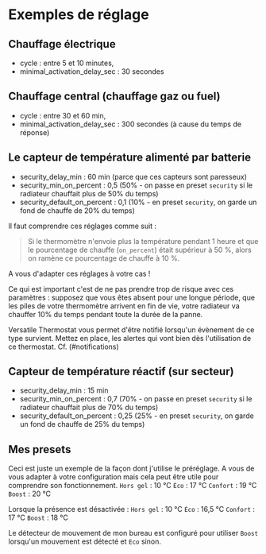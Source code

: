 # Exemples de réglage

## Chauffage électrique
- cycle : entre 5 et 10 minutes,
- minimal_activation_delay_sec : 30 secondes

## Chauffage central (chauffage gaz ou fuel)
- cycle : entre 30 et 60 min,
- minimal_activation_delay_sec : 300 secondes (à cause du temps de réponse)

## Le capteur de température alimenté par batterie
- security_delay_min : 60 min (parce que ces capteurs sont paresseux)
- security_min_on_percent : 0,5 (50% - on passe en preset ``security`` si le radiateur chauffait plus de 50% du temps)
- security_default_on_percent : 0,1 (10% - en preset ``security``, on garde un fond de chauffe de 20% du temps)

Il faut comprendre ces réglages comme suit :

> Si le thermomètre n'envoie plus la température pendant 1 heure et que le pourcentage de chauffe (``on_percent``) était supérieur à 50 %, alors on ramène ce pourcentage de chauffe à 10 %.

A vous d'adapter ces réglages à votre cas !

Ce qui est important c'est de ne pas prendre trop de risque avec ces paramètres : supposez que vous êtes absent pour une longue période, que les piles de votre thermomètre arrivent en fin de vie, votre radiateur va chauffer 10% du temps pendant toute la durée de la panne.

Versatile Thermostat vous permet d'être notifié lorsqu'un évènement de ce type survient. Mettez en place, les alertes qui vont bien dès l'utilisation de ce thermostat. Cf. (#notifications)

## Capteur de température réactif (sur secteur)
- security_delay_min : 15 min
- security_min_on_percent : 0,7 (70% - on passe en preset ``security`` si le radiateur chauffait plus de 70% du temps)
- security_default_on_percent : 0,25 (25% - en preset ``security``, on garde un fond de chauffe de 25% du temps)

## Mes presets
Ceci est juste un exemple de la façon dont j'utilise le préréglage. A vous de vous adapter à votre configuration mais cela peut être utile pour comprendre son fonctionnement.
``Hors gel`` : 10 °C
``Éco`` : 17 °C
``Confort`` : 19 °C
``Boost`` : 20 °C

Lorsque la présence est désactivée :
``Hors gel`` : 10 °C
``Éco`` : 16,5 °C
``Confort`` : 17 °C
``Boost`` : 18 °C

Le détecteur de mouvement de mon bureau est configuré pour utiliser ``Boost`` lorsqu'un mouvement est détecté et ``Eco`` sinon.